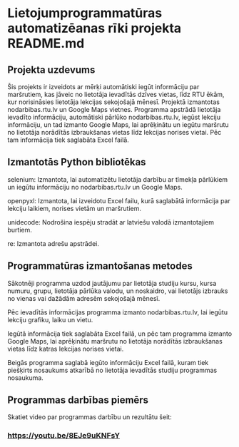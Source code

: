# Lietojumprogrammatūras automatizēanas rīki projekta README.md
## Projekta uzdevums
Šis projekts ir izveidots ar mērķi automātiski iegūt informāciju par maršrutiem, kas jāveic no lietotāja ievadītās dzīves vietas, līdz RTU ēkām, kur norisināsies lietotāja lekcijas sekojošajā mēnesī. Projektā izmantotas nodarbibas.rtu.lv un Google Maps vietnes. Programma apstrādā lietotāja ievadīto informāciju, automātiski pārlūko nodarbibas.rtu.lv, iegūst lekciju informāciju, un tad izmanto Google Maps, lai aprēķinātu un iegūtu maršrutu no lietotāja norādītās izbraukšanas vietas līdz lekcijas norises vietai. Pēc tam informācija tiek saglabāta Excel failā.

## Izmantotās Python bibliotēkas
selenium: Izmantota, lai automatizētu lietotāja darbību ar tīmekļa pārlūkiem un iegūtu informāciju no nodarbibas.rtu.lv un Google Maps.

openpyxl: Izmantota, lai izveidotu Excel failu, kurā saglabātā informācija par lekciju laikiem, norises vietām un maršrutiem.

unidecode: Nodrošina iespēju stradāt ar latviešu valodā izmantotajiem burtiem.

re: Izmantota adrešu apstrādei.

## Programmatūras izmantošanas metodes
Sākotnēji programma uzdod jautājumu par lietotāja studiju kursu, kursa numuru, grupu, lietotāja pārlūka valodu, un noskaidro, vai lietotājs izbrauks no vienas vai dažādām adresēm sekojošajā mēnesī.

Pēc ievadītās informācijas programma izmanto nodarbibas.rtu.lv, lai iegūtu lekciju grafiku, laiku un vietu.

Iegūtā informācija tiek saglabāta Excel failā, un pēc tam programma izmanto Google Maps, lai aprēķinātu maršrutu no lietotāja norādītās izbraukšanas vietas līdz katras lekcijas norises vietai.

Beigās programma saglabā iegūto informāciju Excel failā, kuram tiek piešķirts nosaukums atkarībā no lietotāja ievadītās studiju programmas nosaukuma.

## Programmas darbības piemērs
Skatiet video par programmas darbību un rezultātu šeit:

### https://youtu.be/8EJe9uKNFsY
